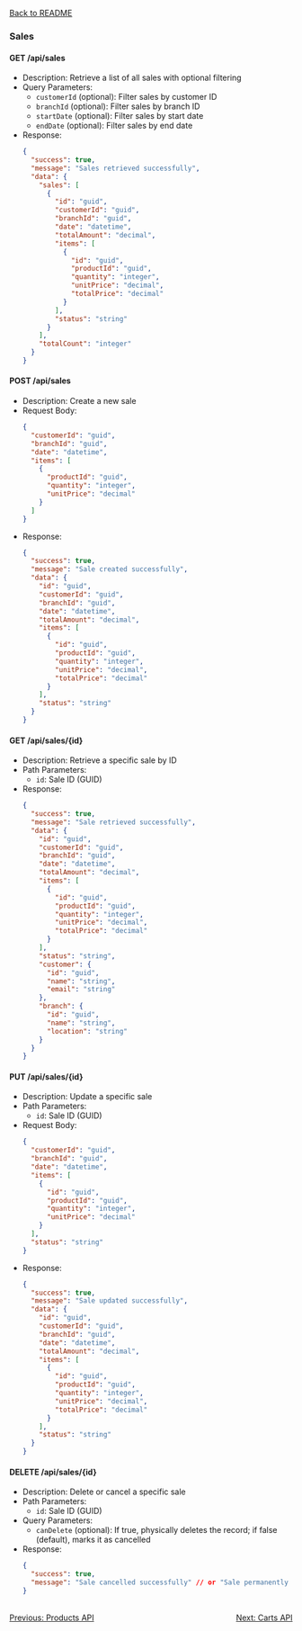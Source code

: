 [Back to README](../README.md)

### Sales

#### GET /api/sales
- Description: Retrieve a list of all sales with optional filtering
- Query Parameters:
  - `customerId` (optional): Filter sales by customer ID
  - `branchId` (optional): Filter sales by branch ID
  - `startDate` (optional): Filter sales by start date
  - `endDate` (optional): Filter sales by end date
- Response: 
  ```json
  {
    "success": true,
    "message": "Sales retrieved successfully",
    "data": {
      "sales": [
        {
          "id": "guid",
          "customerId": "guid",
          "branchId": "guid",
          "date": "datetime",
          "totalAmount": "decimal",
          "items": [
            {
              "id": "guid",
              "productId": "guid",
              "quantity": "integer",
              "unitPrice": "decimal",
              "totalPrice": "decimal"
            }
          ],
          "status": "string"
        }
      ],
      "totalCount": "integer"
    }
  }
  ```

#### POST /api/sales
- Description: Create a new sale
- Request Body:
  ```json
  {
    "customerId": "guid",
    "branchId": "guid",
    "date": "datetime",
    "items": [
      {
        "productId": "guid",
        "quantity": "integer",
        "unitPrice": "decimal"
      }
    ]
  }
  ```
- Response: 
  ```json
  {
    "success": true,
    "message": "Sale created successfully",
    "data": {
      "id": "guid",
      "customerId": "guid",
      "branchId": "guid",
      "date": "datetime",
      "totalAmount": "decimal",
      "items": [
        {
          "id": "guid",
          "productId": "guid",
          "quantity": "integer",
          "unitPrice": "decimal",
          "totalPrice": "decimal"
        }
      ],
      "status": "string"
    }
  }
  ```

#### GET /api/sales/{id}
- Description: Retrieve a specific sale by ID
- Path Parameters:
  - `id`: Sale ID (GUID)
- Response: 
  ```json
  {
    "success": true,
    "message": "Sale retrieved successfully",
    "data": {
      "id": "guid",
      "customerId": "guid",
      "branchId": "guid",
      "date": "datetime",
      "totalAmount": "decimal",
      "items": [
        {
          "id": "guid",
          "productId": "guid",
          "quantity": "integer",
          "unitPrice": "decimal",
          "totalPrice": "decimal"
        }
      ],
      "status": "string",
      "customer": {
        "id": "guid",
        "name": "string",
        "email": "string"
      },
      "branch": {
        "id": "guid",
        "name": "string",
        "location": "string"
      }
    }
  }
  ```

#### PUT /api/sales/{id}
- Description: Update a specific sale
- Path Parameters:
  - `id`: Sale ID (GUID)
- Request Body:
  ```json
  {
    "customerId": "guid",
    "branchId": "guid",
    "date": "datetime",
    "items": [
      {
        "id": "guid",
        "productId": "guid",
        "quantity": "integer",
        "unitPrice": "decimal"
      }
    ],
    "status": "string"
  }
  ```
- Response: 
  ```json
  {
    "success": true,
    "message": "Sale updated successfully",
    "data": {
      "id": "guid",
      "customerId": "guid",
      "branchId": "guid",
      "date": "datetime",
      "totalAmount": "decimal",
      "items": [
        {
          "id": "guid",
          "productId": "guid",
          "quantity": "integer",
          "unitPrice": "decimal",
          "totalPrice": "decimal"
        }
      ],
      "status": "string"
    }
  }
  ```

#### DELETE /api/sales/{id}
- Description: Delete or cancel a specific sale
- Path Parameters:
  - `id`: Sale ID (GUID)
- Query Parameters:
  - `canDelete` (optional): If true, physically deletes the record; if false (default), marks it as cancelled
- Response: 
  ```json
  {
    "success": true,
    "message": "Sale cancelled successfully" // or "Sale permanently deleted successfully"
  }
  ```

<br/>
<div style="display: flex; justify-content: space-between;">
  <a href="./products-api.md">Previous: Products API</a>
  <a href="./carts-api.md">Next: Carts API</a>
</div>